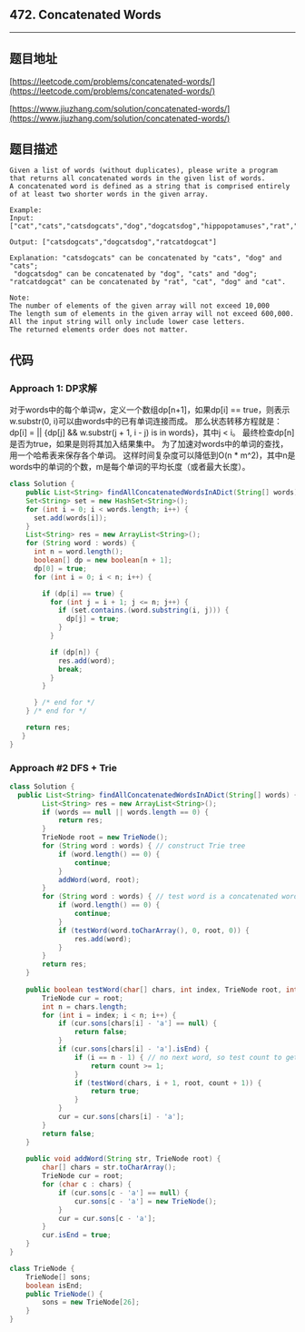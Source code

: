 ## 472. Concatenated Words

----
## 题目地址

[https://leetcode.com/problems/concatenated-words/](https://leetcode.com/problems/concatenated-words/)

[https://www.jiuzhang.com/solution/concatenated-words/](https://www.jiuzhang.com/solution/concatenated-words/)

## 题目描述

```text
Given a list of words (without duplicates), please write a program that returns all concatenated words in the given list of words.
A concatenated word is defined as a string that is comprised entirely of at least two shorter words in the given array.

Example:
Input: ["cat","cats","catsdogcats","dog","dogcatsdog","hippopotamuses","rat","ratcatdogcat"]

Output: ["catsdogcats","dogcatsdog","ratcatdogcat"]

Explanation: "catsdogcats" can be concatenated by "cats", "dog" and "cats"; 
 "dogcatsdog" can be concatenated by "dog", "cats" and "dog"; 
"ratcatdogcat" can be concatenated by "rat", "cat", "dog" and "cat".

Note:
The number of elements of the given array will not exceed 10,000
The length sum of elements in the given array will not exceed 600,000.
All the input string will only include lower case letters.
The returned elements order does not matter.
```

## 代码

### Approach 1: DP求解

对于words中的每个单词w，定义一个数组dp\[n+1\]，如果dp\[i\] == true，则表示w.substr\(0, i\)可以由words中的已有单词连接而成。 那么状态转移方程就是：dp\[i\] = \|\| {dp\[j\] && w.substr\(j + 1, i - j\) is in words}，其中j &lt; i。 最终检查dp\[n\]是否为true，如果是则将其加入结果集中。 为了加速对words中的单词的查找，用一个哈希表来保存各个单词。 这样时间复杂度可以降低到O\(n \* m^2\)，其中n是words中的单词的个数，m是每个单词的平均长度（或者最大长度）。

```java
class Solution {
	public List<String> findAllConcatenatedWordsInADict(String[] words) {
    Set<String> set = new HashSet<String>();
    for (int i = 0; i < words.length; i++) {
      set.add(words[i]);
    }
    List<String> res = new ArrayList<String>();
    for (String word : words) {
      int n = word.length();
      boolean[] dp = new boolean[n + 1];
      dp[0] = true;
      for (int i = 0; i < n; i++) {

        if (dp[i] == true) {
          for (int j = i + 1; j <= n; j++) {
            if (set.contains.(word.substring(i, j))) {
              dp[j] = true;
            }
          }

          if (dp[n]) {
            res.add(word);
            break;
          }
        }

      } /* end for */
    } /* end for */

    return res;
   }
}
```

### Approach #2 DFS + Trie 

```java
class Solution {
  public List<String> findAllConcatenatedWordsInADict(String[] words) {
        List<String> res = new ArrayList<String>();
        if (words == null || words.length == 0) {
            return res;
        }
        TrieNode root = new TrieNode();
        for (String word : words) { // construct Trie tree
            if (word.length() == 0) {
                continue;
            }
            addWord(word, root);
        }
        for (String word : words) { // test word is a concatenated word or not
            if (word.length() == 0) {
                continue;
            }
            if (testWord(word.toCharArray(), 0, root, 0)) {
                res.add(word);
            }
        }
        return res;
    }
  
    public boolean testWord(char[] chars, int index, TrieNode root, int count) { // count means how many words during the search path
        TrieNode cur = root;
        int n = chars.length;
        for (int i = index; i < n; i++) {
            if (cur.sons[chars[i] - 'a'] == null) {
                return false;
            }
            if (cur.sons[chars[i] - 'a'].isEnd) {
                if (i == n - 1) { // no next word, so test count to get result.
                    return count >= 1;
                }
                if (testWord(chars, i + 1, root, count + 1)) {
                    return true;
                }
            }
            cur = cur.sons[chars[i] - 'a'];
        }
        return false;
    }
  
    public void addWord(String str, TrieNode root) {
        char[] chars = str.toCharArray();
        TrieNode cur = root;
        for (char c : chars) {
            if (cur.sons[c - 'a'] == null) {
                cur.sons[c - 'a'] = new TrieNode();
            }
            cur = cur.sons[c - 'a'];
        }
        cur.isEnd = true;
    }
}

class TrieNode {
    TrieNode[] sons;
    boolean isEnd;
    public TrieNode() {
        sons = new TrieNode[26];
    }
}
```

